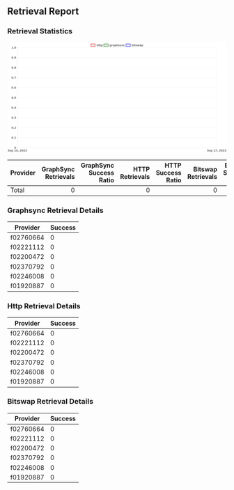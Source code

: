 ## Retrieval Report
### Retrieval Statistics
<img src="https://raw.githubusercontent.com/data-preservation-programs/filplus-checker-assets/main/filecoin-project/filecoin-plus-large-datasets/issues/2184/1694686411146.png"/>

| Provider | GraphSync Retrievals | GraphSync Success Ratio | HTTP Retrievals | HTTP Success Ratio | Bitswap Retrievals | Bitswap Success Ratio |
| :------- | -------------------: | ----------------------: | --------------: | -----------------: | -----------------: | --------------------: |
| Total    |                    0 |                         |               0 |                    |                  0 |                       |

### Graphsync Retrieval Details
| Provider  | Success |
| --------- | ------- |
| f02760664 | 0       |
| f02221112 | 0       |
| f02200472 | 0       |
| f02370792 | 0       |
| f02246008 | 0       |
| f01920887 | 0       |

### Http Retrieval Details
| Provider  | Success |
| --------- | ------- |
| f02760664 | 0       |
| f02221112 | 0       |
| f02200472 | 0       |
| f02370792 | 0       |
| f02246008 | 0       |
| f01920887 | 0       |

### Bitswap Retrieval Details
| Provider  | Success |
| --------- | ------- |
| f02760664 | 0       |
| f02221112 | 0       |
| f02200472 | 0       |
| f02370792 | 0       |
| f02246008 | 0       |
| f01920887 | 0       |

